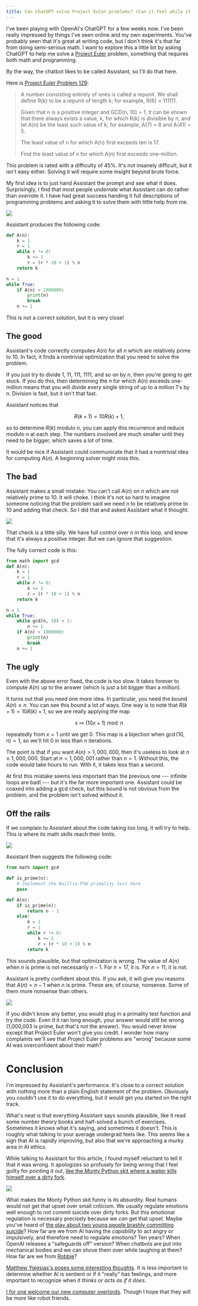 ```yaml
---
title: Can ChatGPT solve Project Euler problems? (Can it feel while it does it?)
---
```


I've been playing with OpenAI's ChatGPT for a few weeks now. I've been really
impressed by things I've seen online and my own experiments. You've probably
seen that it's great at writing code, but I don't think it's that far from
doing semi-serious math. I want to explore this a little bit by asking ChatGPT
to help me solve a [Project Euler](https://projecteuler.net/) problem,
something that requires both math and programming.

By the way, the chatbot likes to be called Assistant, so I'll do that here.

Here is [Project Euler Problem 129](https://projecteuler.net/problem=129):

> A number consisting entirely of ones is called a repunit. We shall define R(k) to be a repunit of length k; for example, R(6) = 111111.
>
> Given that n is a positive integer and GCD(n, 10) = 1, it can be shown that there always exists a value, k, for which R(k) is divisible by n, and let A(n) be the least such value of k; for example, A(7) = 6 and A(41) = 5.
>
> The least value of n for which A(n) first exceeds ten is 17.
>
> Find the least value of n for which A(n) first exceeds one-million.

This problem is rated with a difficulty of 45%. It's not insanely difficult,
but it isn't easy either. Solving it will require some insight beyond brute
force.

My first idea is to just hand Assistant the prompt and see what it does.
Surprisingly, I find that most people *underrate* what Assistant can do rather
than *overrate* it. I have had great success handing it full descriptions of
programming problems and asking it to solve them with little help from me.

![](/images/euler-1.png)

Assistant produces the following code:

```python
def A(n):
    k = 1
    r = 1
    while r != 0:
        k += 1
        r = (r * 10 + 1) % n
    return k

n = 1
while True:
    if A(n) > 1000000:
        print(n)
        break
    n += 1
```

This is not a correct solution, but it is very close!

## The good

Assistant's code correctly computes $A(n)$ for all $n$ which are relatively
prime to $10$. In fact, it finds a nontrivial optimization that you need to
solve the problem.

If you just try to divide 1, 11, 111, 1111, and so on by $n$, then you're going
to get stuck. If you do this, then determining the $n$ for which $A(n)$ exceeds
one-million means that you will divide every single string of up to a million
1's by $n$. Division is fast, but it isn't that fast.

Assistant notices that

$$R(k + 1) = 10 R(k) + 1,$$

so to determine $R(k)$ modulo $n$, you can apply this recurrence and reduce
modulo $n$ at each step. The numbers involved are much smaller until they need
to be bigger, which saves a lot of time.

It would be nice if Assistant could communicate that it had a nontrivial idea
for computing $A(n)$. A beginning solver might miss this.

## The bad

Assistant makes a small mistake: You can't call $A(n)$ on $n$ which are not
relatively prime to $10$. It will choke. I think it's not so hard to imagine
someone noticing that the problem said we need $n$ to be relatively prime to
$10$ and adding that check. So I did that and asked Assistant what it thought.

![](/images/euler-2.png)

That check is a little silly. We have full control over $n$ in this loop, and
know that it's always a positive integer. But we can ignore that suggestion.

The fully correct code is this:

```python
from math import gcd
def A(n):
    k = 1
    r = 1
    while r != 0:
        k += 1
        r = (r * 10 + 1) % n
    return k

n = 1
while True:
    while gcd(n, 10) > 1:
        n += 1
    if A(n) > 1000000:
        print(n)
        break
    n += 1
```

## The ugly

Even with the above error fixed, the code is too slow. It takes forever to
compute $A(n)$ up to the answer (which is just a bit bigger than a million).

It turns out that you need one more idea. In particular, you need the bound
$A(n) \leq n$. You can see this bound a lot of ways. One way is to note that
$R(k + 1) = 10 R(k) + 1$, so we are really applying the map

$$x \mapsto (10x + 1) \bmod n$$

repeatedly from $x = 1$ until we get $0$. This map is a bijection when
$\gcd(10, n) = 1$, so we'll hit $0$ in less than $n$ iterations.

The point is that if you want $A(n) > 1,000,000$, then it's useless to look at
$n \leq 1,000,000$. Start at $n = 1,000,001$ rather than $n = 1$. Without this,
the code would take hours to run. With it, it takes less than a second.

At first this mistake seems less important than the previous one --- infinite
loops are bad! --- but it's the far more important one. Assistant could be
coaxed into adding a gcd check, but this bound is not obvious from the problem,
and the problem isn't solved without it.

## Off the rails

If we complain to Assistant about the code taking too long, it will try to
help. This is where its math skills reach their limits.

![](/images/euler-3.png)

Assistant then suggests the following code:

```python
from math import gcd

def is_prime(n):
    # Implement the Baillie-PSW primality test here
    pass

def A(n):
    if is_prime(n):
        return n - 1
    else:
        k = 1
        r = 1
        while r != 0:
            k += 1
            r = (r * 10 + 1) % n
        return k
```

This sounds plausible, but that optimization is wrong. The value of $A(n)$ when
$n$ is prime is not necessarily $n - 1$. For $n = 17$, it is. For $n = 11$, it
is not.

Assistant is pretty confident about this. If you ask, it will give you reasons
that $A(n) = n - 1$ when $n$ is prime. These are, of course, nonsense. Some of
them more nonsense than others.

![](/images/euler-4.png)

If you didn't know any better, you would plug in a primality test function and
try the code. Even if it ran long enough, your answer would still be wrong
(1,000,003 is prime, but that's not the answer). You would never know except
that Project Euler won't give you credit. I wonder how many complaints we'll
see that Project Euler problems are "wrong" because some AI was overconfident
about their math?

# Conclusion

I'm impressed by Assistant's performance. It's close to a correct
solution with nothing more than a plain English statement of the problem.
Obviously you couldn't use it to do everything, but it would get you started on
the right track.

What's neat is that everything Assistant says sounds plausible, like it read
some number theory books and half-solved a bunch of exercises. Sometimes it
knows what it's saying, and sometimes it doesn't. This is roughly what talking
to your average undergrad feels like. This seems like a sign that AI is rapidly
improving, but also that we're approaching a murky area in AI ethics.

While talking to Assistant for this article, I found myself reluctant to tell
it that it was wrong. It apologizes so profusely for being wrong that I feel
guilty for pointing it out, [like the Monty Python skit where a waiter kills
himself over a dirty fork](https://www.youtube.com/watch?v=oCLtaK7KLEM).

![](/images/euler-5.png)

What makes the Monty Python skit funny is its absurdity. Real humans would not
get that upset over small criticism. We usually regulate emotions well enough
to not commit suicide over dirty forks. But this emotional regulation is
necessary precisely because we *can* get that upset. Maybe you've heard of [the
play about two young people brashly committing
suicide](https://en.wikipedia.org/wiki/Romeo_and_Juliet)? How far are we from
AI having the *capability* to act angry or impulsively, and therefore need to
regulate emotions? Ten years? When OpenAI releases a "safeguards off" version?
When chatbots are put into mechanical bodies and we can shove them over while
laughing at them? How far are we from
[Robbie](https://en.wikipedia.org/wiki/Robbie_(short_story))?

[Matthew Yglesias's poses some interesting
thoughts](https://www.slowboring.com/p/were-asking-the-wrong-question-about).
It is less important to determine whether AI is sentient or if it "really" has
feelings, and more important to recognize when it *thinks or acts as if it
does*.

[I for one welcome our new computer
overlords](https://www.youtube.com/watch?v=Skfw282fJak). Though I hope that
they will be more like robot friends.
